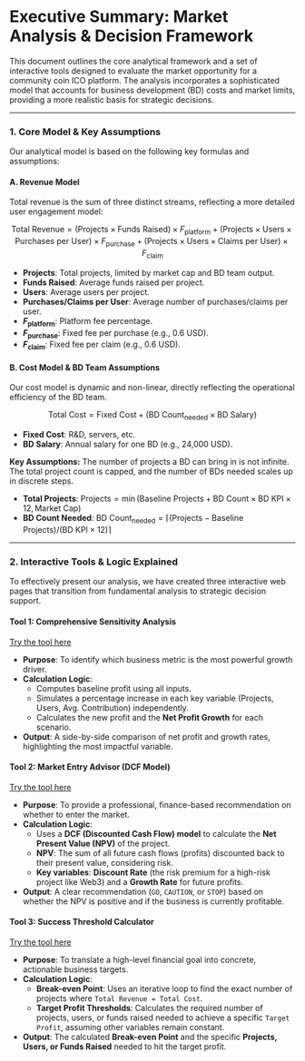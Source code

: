 # Executive Summary: Market Analysis & Decision Framework

This document outlines the core analytical framework and a set of interactive tools designed to evaluate the market opportunity for a community coin ICO platform. The analysis incorporates a sophisticated model that accounts for business development (BD) costs and market limits, providing a more realistic basis for strategic decisions.

---

### **1. Core Model & Key Assumptions**

Our analytical model is based on the following key formulas and assumptions:

#### **A. Revenue Model**

Total revenue is the sum of three distinct streams, reflecting a more detailed user engagement model:

$$
\text{Total Revenue} = (\text{Projects} \times \text{Funds Raised}) \times F_{\text{platform}} + (\text{Projects} \times \text{Users} \times \text{Purchases per User}) \times F_{\text{purchase}} + (\text{Projects} \times \text{Users} \times \text{Claims per User}) \times F_{\text{claim}}
$$

* **Projects**: Total projects, limited by market cap and BD team output.
* **Funds Raised**: Average funds raised per project.
* **Users**: Average users per project.
* **Purchases/Claims per User**: Average number of purchases/claims per user.
* **$F_{\text{platform}}$**: Platform fee percentage.
* **$F_{\text{purchase}}$**: Fixed fee per purchase (e.g., 0.6 USD).
* **$F_{\text{claim}}$**: Fixed fee per claim (e.g., 0.6 USD).

#### **B. Cost Model & BD Team Assumptions**

Our cost model is dynamic and non-linear, directly reflecting the operational efficiency of the BD team.

$$
\text{Total Cost} = \text{Fixed Cost} + (\text{BD Count}_{\text{needed}} \times \text{BD Salary})
$$

* **Fixed Cost**: R&D, servers, etc.
* **BD Salary**: Annual salary for one BD (e.g., 24,000 USD).

**Key Assumptions:** The number of projects a BD can bring in is not infinite. The total project count is capped, and the number of BDs needed scales up in discrete steps.
* **Total Projects**: $\text{Projects} = \min(\text{Baseline Projects} + \text{BD Count} \times \text{BD KPI} \times 12, \text{Market Cap})$
* **BD Count Needed**: $\text{BD Count}_{\text{needed}} = \lceil (\text{Projects} - \text{Baseline Projects}) / (\text{BD KPI} \times 12) \rceil$

---

### **2. Interactive Tools & Logic Explained**

To effectively present our analysis, we have created three interactive web pages that transition from fundamental analysis to strategic decision support.

#### **Tool 1: Comprehensive Sensitivity Analysis**
[Try the tool here](https://wynn-web.github.io/Sui-ICO-Analysis-Tools/Comprehensive%20Sensitivity%20Analysis.html)

* **Purpose**: To identify which business metric is the most powerful growth driver.
* **Calculation Logic**:
    * Computes baseline profit using all inputs.
    * Simulates a percentage increase in each key variable (Projects, Users, Avg. Contribution) independently.
    * Calculates the new profit and the **Net Profit Growth** for each scenario.
* **Output**: A side-by-side comparison of net profit and growth rates, highlighting the most impactful variable.

#### **Tool 2: Market Entry Advisor (DCF Model)**
[Try the tool here](https://wynn-web.github.io/Sui-ICO-Analysis-Tools/market_entry_advisor.html)

* **Purpose**: To provide a professional, finance-based recommendation on whether to enter the market.
* **Calculation Logic**:
    * Uses a **DCF (Discounted Cash Flow) model** to calculate the **Net Present Value (NPV)** of the project.
    * **NPV**: The sum of all future cash flows (profits) discounted back to their present value, considering risk.
    * **Key variables**: **Discount Rate** (the risk premium for a high-risk project like Web3) and a **Growth Rate** for future profits.
* **Output**: A clear recommendation (`GO`, `CAUTION`, or `STOP`) based on whether the NPV is positive and if the business is currently profitable.

#### **Tool 3: Success Threshold Calculator**
[Try the tool here](https://wynn-web.github.io/Sui-ICO-Analysis-Tools/success_threshold_calculator.html)

* **Purpose**: To translate a high-level financial goal into concrete, actionable business targets.
* **Calculation Logic**:
    * **Break-even Point**: Uses an iterative loop to find the exact number of projects where `Total Revenue = Total Cost`.
    * **Target Profit Thresholds**: Calculates the required number of projects, users, or funds raised needed to achieve a specific `Target Profit`, assuming other variables remain constant.
* **Output**: The calculated **Break-even Point** and the specific **Projects, Users, or Funds Raised** needed to hit the target profit.
